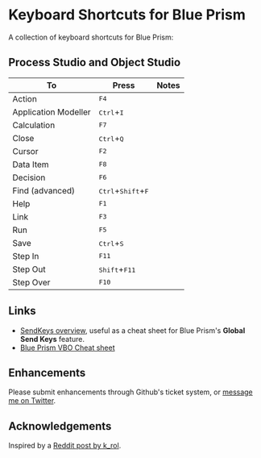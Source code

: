 # Keyboard Shortcuts for Blue Prism

A collection of keyboard shortcuts for Blue Prism:

## Process Studio and Object Studio
| To | Press | Notes |
|-------------|----------|-------|
| Action | <kbd>F4</kbd> |  |
| Application Modeller | <kbd>Ctrl</kbd>+<kbd>I</kbd> |  | 
| Calculation | <kbd>F7</kbd> |  |
| Close | <kbd>Ctrl</kbd>+<kbd>Q</kbd> |  |
| Cursor | <kbd>F2</kbd> |  |
| Data Item | <kbd>F8</kbd> |  |
| Decision | <kbd>F6</kbd> |  |
| Find (advanced) | <kbd>Ctrl</kbd>+<kbd>Shift</kbd>+<kbd>F</kbd> |  |
| Help | <kbd>F1</kbd> |  |
| Link | <kbd>F3</kbd> |  |
| Run | <kbd>F5</kbd>|  |
| Save | <kbd>Ctrl</kbd>+<kbd>S</kbd> |  |
| Step In | <kbd>F11</kbd> |  |
| Step Out | <kbd>Shift</kbd>+<kbd>F11</kbd> |  |
| Step Over | <kbd>F10</kbd> |  |

## Links
* [SendKeys overview](https://msdn.microsoft.com/en-us/vba/language-reference-vba/articles/sendkeys-statement#example), useful as a cheat sheet for Blue Prism's **Global Send Keys** feature.
* [Blue Prism VBO Cheat sheet](https://www.cheatography.com/ethanium/cheat-sheets/blue-prism-vbo/)

## Enhancements
Please submit enhancements through Github's ticket system, or [message me on Twitter](https://twitter.com/risagerlarsen).

## Acknowledgements
Inspired by a [Reddit post by k_rol](https://www.reddit.com/r/Blueprism/comments/8vsuse/is_there_a_process_studio_hotkey_sheet/e1qaz9h/).
